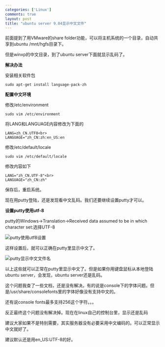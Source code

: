 ```yaml
--- 
categories: ['Linux']
comments: true
layout: post
title: "ubuntu server 9.04显示中文文件"
---
```

前面提到了用VMware的share folder功能，可以将主机系统的一个目录，自动共享到ubuntu /mnt/hgfs目录下。

但是winxp的中文目录，到了ubuntu server下面就显示乱码了。

**解决办法**

安装相关软件包

```
sudo apt-get install language-pack-zh
```

**配置中文环境**

修改/etc/environment

```
sudo vim /etc/environment
```

将LANG和LANGUAGE内容修改为下面的 

```
LANG=zh_CN.UTF8<br>
LANGUAGE="zh_CN:zh:en_US:en 
```

修改/etc/default/locale

```
sudo vim /etc/default/locale
``` 
修改内容如下

```
LANG="zh_CN.UTF-8"<br>
LANGUAGE="zh_CN:zh" 
```

保存后，重启系统。 

现在用putty登陆，还是发现看中文乱码。我们还要继续设置putty才可以。 

**设置putty使用utf-8**

putty的Windows->Translation->Received data assumed to be in which character set:选择UTF-8

![putty使用utf8设置](http://farm9.staticflickr.com/8236/8512011412_e138d2c072.jpg)

这样设置后，就可以正确在putty里显示中文了。

![putty显示中文文件名](http://farm9.staticflickr.com/8514/8510902673_84be6e3e30.jpg)

以上这些就可以正常在putty里显示中文了。但是如果你用键盘鼠标从本地登陆ubuntu server，会发现，ubuntu server还是乱码。

这个问题我查了一些文档，还是没有解决。有的说是console下的字体问题。但是/usr/share/consolefonts里的字体好像没有支持中文的。

还有说console fonts最多支持256这个字符。。。

反正最终这个问题没有解决掉。现在在linux自己的控制台里，显示还是乱码

建议大家如果不是特别需要，其实服务器没有必要采用中文编码的。可以正常显示中文就好了。

建议默认还是用en_US:UTF-8的好。

